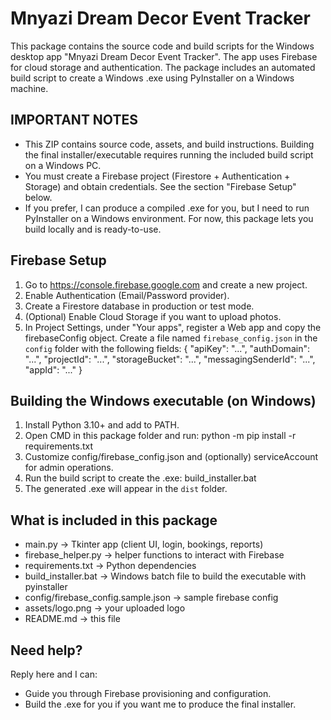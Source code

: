 
Mnyazi Dream Decor Event Tracker
=================================

This package contains the source code and build scripts for the Windows desktop app
"Mnyazi Dream Decor Event Tracker". The app uses Firebase for cloud storage and
authentication. The package includes an automated build script to create a Windows .exe
using PyInstaller on a Windows machine.

IMPORTANT NOTES
---------------
- This ZIP contains source code, assets, and build instructions. Building the final
  installer/executable requires running the included build script on a Windows PC.
- You must create a Firebase project (Firestore + Authentication + Storage) and obtain
  credentials. See the section "Firebase Setup" below.
- If you prefer, I can produce a compiled .exe for you, but I need to run PyInstaller on a Windows environment. 
  For now, this package lets you build locally and is ready-to-use.

Firebase Setup
--------------
1. Go to https://console.firebase.google.com and create a new project.
2. Enable Authentication (Email/Password provider).
3. Create a Firestore database in production or test mode.
4. (Optional) Enable Cloud Storage if you want to upload photos.
5. In Project Settings, under "Your apps", register a Web app and copy the firebaseConfig object.
   Create a file named `firebase_config.json` in the `config` folder with the following fields:
   { "apiKey": "...", "authDomain": "...", "projectId": "...", "storageBucket": "...", "messagingSenderId": "...", "appId": "..." }

Building the Windows executable (on Windows)
--------------------------------------------
1. Install Python 3.10+ and add to PATH.
2. Open CMD in this package folder and run:
   python -m pip install -r requirements.txt
3. Customize config/firebase_config.json and (optionally) serviceAccount for admin operations.
4. Run the build script to create the .exe:
   build_installer.bat
5. The generated .exe will appear in the `dist` folder.

What is included in this package
--------------------------------
- main.py                 -> Tkinter app (client UI, login, bookings, reports)
- firebase_helper.py      -> helper functions to interact with Firebase
- requirements.txt        -> Python dependencies
- build_installer.bat     -> Windows batch file to build the executable with pyinstaller
- config/firebase_config.sample.json -> sample firebase config
- assets/logo.png         -> your uploaded logo
- README.md               -> this file

Need help?
-----------
Reply here and I can:
- Guide you through Firebase provisioning and configuration.
- Build the .exe for you if you want me to produce the final installer.
